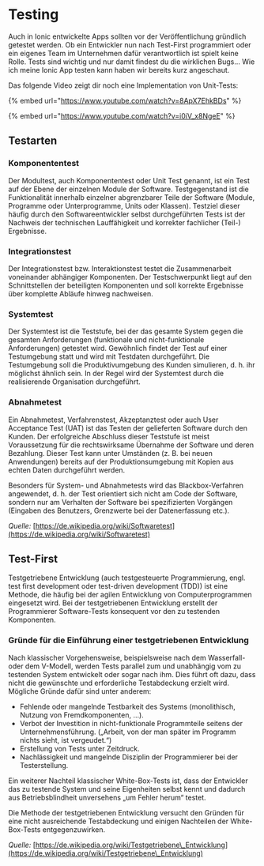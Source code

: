 # Testing

Auch in Ionic entwickelte Apps sollten vor der Veröffentlichung gründlich getestet werden. Ob ein Entwickler nun nach Test-First programmiert oder ein eigenes Team im Unternehmen dafür verantwortlich ist spielt keine Rolle. Tests sind wichtig und nur damit findest du die wirklichen Bugs... Wie ich meine Ionic App testen kann haben wir bereits kurz angeschaut.

Das folgende Video zeigt dir noch eine Implementation von Unit-Tests:

{% embed url="https://www.youtube.com/watch?v=8ApX7EhkBDs" %}

{% embed url="https://www.youtube.com/watch?v=i0iV_x8NgeE" %}

## Testarten

### Komponententest

Der Modultest, auch Komponententest oder Unit Test genannt, ist ein Test auf der Ebene der einzelnen Module der Software. Testgegenstand ist die Funktionalität innerhalb einzelner abgrenzbarer Teile der Software (Module, Programme oder Unterprogramme, Units oder Klassen). Testziel dieser häufig durch den Softwareentwickler selbst durchgeführten Tests ist der Nachweis der technischen Lauffähigkeit und korrekter fachlicher (Teil-) Ergebnisse.

### Integrationstest

Der Integrationstest bzw. Interaktionstest testet die Zusammenarbeit voneinander abhängiger Komponenten. Der Testschwerpunkt liegt auf den Schnittstellen der beteiligten Komponenten und soll korrekte Ergebnisse über komplette Abläufe hinweg nachweisen.

### Systemtest

Der Systemtest ist die Teststufe, bei der das gesamte System gegen die gesamten Anforderungen (funktionale und nicht-funktionale Anforderungen) getestet wird. Gewöhnlich findet der Test auf einer Testumgebung statt und wird mit Testdaten durchgeführt. Die Testumgebung soll die Produktivumgebung des Kunden simulieren, d. h. ihr möglichst ähnlich sein. In der Regel wird der Systemtest durch die realisierende Organisation durchgeführt.

### Abnahmetest

Ein Abnahmetest, Verfahrenstest, Akzeptanztest oder auch User Acceptance Test (UAT) ist das Testen der gelieferten Software durch den Kunden. Der erfolgreiche Abschluss dieser Teststufe ist meist Voraussetzung für die rechtswirksame Übernahme der Software und deren Bezahlung. Dieser Test kann unter Umständen (z. B. bei neuen Anwendungen) bereits auf der Produktionsumgebung mit Kopien aus echten Daten durchgeführt werden.

Besonders für System- und Abnahmetests wird das Blackbox-Verfahren angewendet, d. h. der Test orientiert sich nicht am Code der Software, sondern nur am Verhalten der Software bei spezifizierten Vorgängen (Eingaben des Benutzers, Grenzwerte bei der Datenerfassung etc.).

_Quelle:_ [https://de.wikipedia.org/wiki/Softwaretest](https://de.wikipedia.org/wiki/Softwaretest)

## Test-First

Testgetriebene Entwicklung (auch testgesteuerte Programmierung, engl. test first development oder test-driven development (TDD)) ist eine Methode, die häufig bei der agilen Entwicklung von Computerprogrammen eingesetzt wird. Bei der testgetriebenen Entwicklung erstellt der Programmierer Software-Tests konsequent vor den zu testenden Komponenten.

### Gründe für die Einführung einer testgetriebenen Entwicklung

Nach klassischer Vorgehensweise, beispielsweise nach dem Wasserfall- oder dem V-Modell, werden Tests parallel zum und unabhängig vom zu testenden System entwickelt oder sogar nach ihm. Dies führt oft dazu, dass nicht die gewünschte und erforderliche Testabdeckung erzielt wird. Mögliche Gründe dafür sind unter anderem:

* Fehlende oder mangelnde Testbarkeit des Systems (monolithisch, Nutzung von Fremdkomponenten, …).
* Verbot der Investition in nicht-funktionale Programmteile seitens der Unternehmensführung. („Arbeit, von der man später im Programm nichts sieht, ist vergeudet.“)
* Erstellung von Tests unter Zeitdruck.
* Nachlässigkeit und mangelnde Disziplin der Programmierer bei der Testerstellung.

Ein weiterer Nachteil klassischer White-Box-Tests ist, dass der Entwickler das zu testende System und seine Eigenheiten selbst kennt und dadurch aus Betriebsblindheit unversehens „um Fehler herum“ testet.

Die Methode der testgetriebenen Entwicklung versucht den Gründen für eine nicht ausreichende Testabdeckung und einigen Nachteilen der White-Box-Tests entgegenzuwirken.

_Quelle:_ [https://de.wikipedia.org/wiki/Testgetriebene\_Entwicklung](https://de.wikipedia.org/wiki/Testgetriebene\_Entwicklung)
